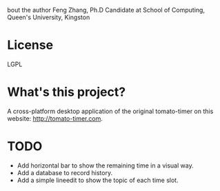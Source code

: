 bout the author
Feng Zhang, Ph.D Candidate at School of Computing, Queen's University, Kingston

# License
LGPL

# What's this project?
A cross-platform desktop application of the original tomato-timer on this website: http://tomato-timer.com.

# TODO
+ Add horizontal bar to show the remaining time in a visual way.
+ Add a database to record history.
+ Add a simple lineedit to show the topic of each time slot.
